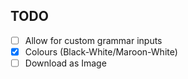 ## TODO
- [ ] Allow for custom grammar inputs
- [x] Colours (Black-White/Maroon-White)
- [ ] Download as Image
